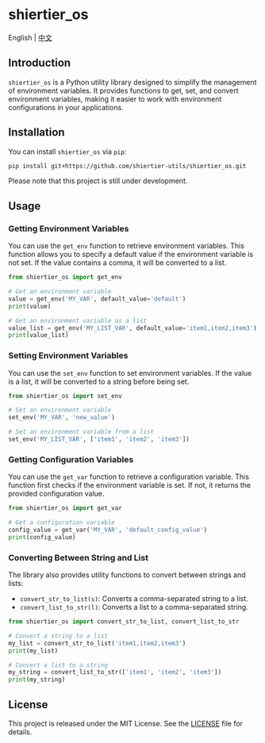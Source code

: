# shiertier_os

English | [中文](https://github.com/shiertier-utils/shiertier_os/blob/main/README_zh.md)

## Introduction

`shiertier_os` is a Python utility library designed to simplify the management of environment variables. It provides functions to get, set, and convert environment variables, making it easier to work with environment configurations in your applications.

## Installation

You can install `shiertier_os` via `pip`:

```bash
pip install git+https://github.com/shiertier-utils/shiertier_os.git
```

Please note that this project is still under development.

## Usage

### Getting Environment Variables

You can use the `get_env` function to retrieve environment variables. This function allows you to specify a default value if the environment variable is not set. If the value contains a comma, it will be converted to a list.

```python
from shiertier_os import get_env

# Get an environment variable
value = get_env('MY_VAR', default_value='default')
print(value)

# Get an environment variable as a list
value_list = get_env('MY_LIST_VAR', default_value='item1,item2,item3')
print(value_list)
```

### Setting Environment Variables

You can use the `set_env` function to set environment variables. If the value is a list, it will be converted to a string before being set.

```python
from shiertier_os import set_env

# Set an environment variable
set_env('MY_VAR', 'new_value')

# Set an environment variable from a list
set_env('MY_LIST_VAR', ['item1', 'item2', 'item3'])
```

### Getting Configuration Variables

You can use the `get_var` function to retrieve a configuration variable. This function first checks if the environment variable is set. If not, it returns the provided configuration value.

```python
from shiertier_os import get_var

# Get a configuration variable
config_value = get_var('MY_VAR', 'default_config_value')
print(config_value)
```

### Converting Between String and List

The library also provides utility functions to convert between strings and lists:

- `convert_str_to_list(s)`: Converts a comma-separated string to a list.
- `convert_list_to_str(l)`: Converts a list to a comma-separated string.

```python
from shiertier_os import convert_str_to_list, convert_list_to_str

# Convert a string to a list
my_list = convert_str_to_list('item1,item2,item3')
print(my_list)

# Convert a list to a string
my_string = convert_list_to_str(['item1', 'item2', 'item3'])
print(my_string)
```

## License

This project is released under the MIT License. See the [LICENSE](LICENSE) file for details.